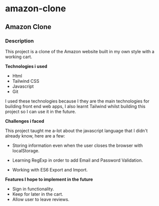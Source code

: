 # amazon-clone
## Amazon Clone

### Description

This project is a clone of the Amazon website built in my own style with a working cart.

**Technologies i used**

- Html
- Tailwind CSS
- Javascript
- Git

I used these technologies because I they are the main technologies for building front end web apps, I also learnt Tailwind whilst building this project so I can use it in the future.

**Challenges i faced**

This project taught me a-lot about the javascript language that I didn't already know, here are a few:

- Storing information even when the user closes the browser with localStorage. 

- Learning RegExp in order to add Email and Password Validation.

- Working with ES6 Export and Import.

**Features I hope to implement in the future**

- Sign in functionality.
- Keep for later in the cart.
- Allow user to leave reviews.
